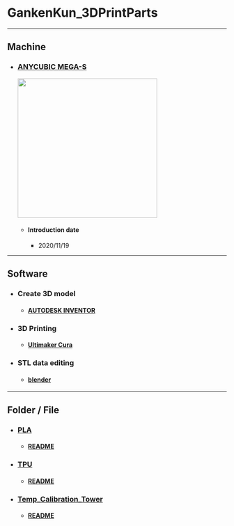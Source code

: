 # GankenKun_3DPrintParts

---
## Machine
- ### [ANYCUBIC MEGA-S](https://www.amazon.co.jp/ANYCUBIC-3D%E3%83%97%E3%83%AA%E3%83%B3%E3%82%BF%E3%83%BC-%E6%97%A5%E6%9C%AC%E8%AA%9E%E5%8F%96%E6%89%B1%E8%AA%AC%E6%98%8E%E6%9B%B8%E4%BB%98%E5%B1%9E-Titan%E6%8A%BC%E5%87%BA%E6%A9%9F-3DPrinter/dp/B07J5P3SP9)

  <img src="https://user-images.githubusercontent.com/53966390/104807974-42580b80-5826-11eb-8c6e-8e53cb95a287.png" width="320px">

  - #### Introduction date
    - 2020/11/19
---
## Software
- ### Create 3D model
  - #### [AUTODESK INVENTOR](https://www.autodesk.co.jp/products/inventor)

- ### 3D Printing
  - #### [Ultimaker Cura](https://ultimaker.com/ja/software/ultimaker-cura)

- ### STL data editing
  - #### [blender](https://www.blender.org/)
  
---
## Folder / File
- ### [PLA](/PLA)
  - #### [README](/PLA/README.md)

- ### [TPU](/TPU)
  - #### [README](/TPU/README.md)

- ### [Temp_Calibration_Tower](/Temp_Calibration_Tower)
  - #### [README](/Temp_Calibration_Tower/README.md)
